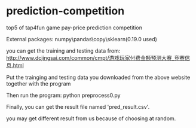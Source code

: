 # prediction-competition
top5 of tap4fun game pay-price prediction competition

External packages: numpy\pandas\copy\sklearn(0.19.0 used)

you can get the training and testing data from:
http://www.dcjingsai.com/common/cmpt/游戏玩家付费金额预测大赛_竞赛信息.html

Put the trainging and testing data you downloaded from the above website together with the program

Then run the program: python preprocess0.py

Finally, you can get the result file named 'pred_result.csv'.

you may get different result from us because of choosing at random.
